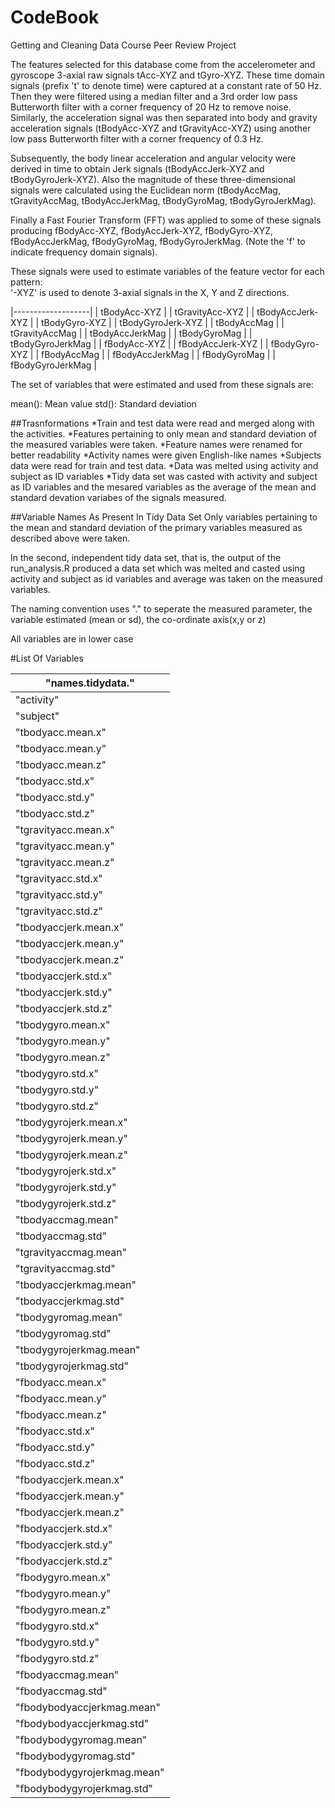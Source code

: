 CodeBook
========================================================

Getting and Cleaning Data Course Peer Review Project

The features selected for this database come from the accelerometer and gyroscope 3-axial raw signals tAcc-XYZ and tGyro-XYZ. These time domain signals (prefix 't' to denote time) were captured at a constant rate of 50 Hz. Then they were filtered using a median filter and a 3rd order low pass Butterworth filter with a corner frequency of 20 Hz to remove noise. Similarly, the acceleration signal was then separated into body and gravity acceleration signals (tBodyAcc-XYZ and tGravityAcc-XYZ) using another low pass Butterworth filter with a corner frequency of 0.3 Hz. 

Subsequently, the body linear acceleration and angular velocity were derived in time to obtain Jerk signals (tBodyAccJerk-XYZ and tBodyGyroJerk-XYZ). Also the magnitude of these three-dimensional signals were calculated using the Euclidean norm (tBodyAccMag, tGravityAccMag, tBodyAccJerkMag, tBodyGyroMag, tBodyGyroJerkMag). 

Finally a Fast Fourier Transform (FFT) was applied to some of these signals producing fBodyAcc-XYZ, fBodyAccJerk-XYZ, fBodyGyro-XYZ, fBodyAccJerkMag, fBodyGyroMag, fBodyGyroJerkMag. (Note the 'f' to indicate frequency domain signals). 

These signals were used to estimate variables of the feature vector for each pattern:  
'-XYZ' is used to denote 3-axial signals in the X, Y and Z directions.

|-------------------|
| tBodyAcc-XYZ      |
| tGravityAcc-XYZ   |
| tBodyAccJerk-XYZ  |
| tBodyGyro-XYZ     |
| tBodyGyroJerk-XYZ |
| tBodyAccMag       |
| tGravityAccMag    |
| tBodyAccJerkMag   |
| tBodyGyroMag      |
| tBodyGyroJerkMag  |
| fBodyAcc-XYZ      |
| fBodyAccJerk-XYZ  |
| fBodyGyro-XYZ     |
| fBodyAccMag       |
| fBodyAccJerkMag   |
| fBodyGyroMag      |
| fBodyGyroJerkMag  |

The set of variables that were estimated and used from these signals are: 

mean(): Mean value
std(): Standard deviation

##Trasnformations
*Train and test data were read and merged along with the activities.
*Features pertaining to only mean and standard deviation of the measured variables were taken.
*Feature names were renamed for better readability
*Activity names were given English-like names
*Subjects data were read for train and test data.
*Data was melted using activity and subject as ID variables
*Tidy data set was casted with activity and subject as ID variables and the mesared variables as the average of the mean and standard devation variabes of the signals measured.

##Variable Names As Present In Tidy Data Set
Only variables pertaining to the mean and standard deviation of the primary variables measured as described above were taken. 

In the second, independent tidy data set, that is, the output of the run_analysis.R produced a data set which was melted and casted using activity and subject as id variables and average was taken on the measured variables.

The naming convention uses "." to seperate the measured parameter, the variable estimated (mean or sd), the co-ordinate axis(x,y or z)

All variables are in lower case

#List Of Variables

| "names.tidydata."           |
|-----------------------------|
| "activity"                  |
| "subject"                   |
| "tbodyacc.mean.x"           |
| "tbodyacc.mean.y"           |
| "tbodyacc.mean.z"           |
| "tbodyacc.std.x"            |
| "tbodyacc.std.y"            |
| "tbodyacc.std.z"            |
| "tgravityacc.mean.x"        |
| "tgravityacc.mean.y"        |
| "tgravityacc.mean.z"        |
| "tgravityacc.std.x"         |
| "tgravityacc.std.y"         |
| "tgravityacc.std.z"         |
| "tbodyaccjerk.mean.x"       |
| "tbodyaccjerk.mean.y"       |
| "tbodyaccjerk.mean.z"       |
| "tbodyaccjerk.std.x"        |
| "tbodyaccjerk.std.y"        |
| "tbodyaccjerk.std.z"        |
| "tbodygyro.mean.x"          |
| "tbodygyro.mean.y"          |
| "tbodygyro.mean.z"          |
| "tbodygyro.std.x"           |
| "tbodygyro.std.y"           |
| "tbodygyro.std.z"           |
| "tbodygyrojerk.mean.x"      |
| "tbodygyrojerk.mean.y"      |
| "tbodygyrojerk.mean.z"      |
| "tbodygyrojerk.std.x"       |
| "tbodygyrojerk.std.y"       |
| "tbodygyrojerk.std.z"       |
| "tbodyaccmag.mean"          |
| "tbodyaccmag.std"           |
| "tgravityaccmag.mean"       |
| "tgravityaccmag.std"        |
| "tbodyaccjerkmag.mean"      |
| "tbodyaccjerkmag.std"       |
| "tbodygyromag.mean"         |
| "tbodygyromag.std"          |
| "tbodygyrojerkmag.mean"     |
| "tbodygyrojerkmag.std"      |
| "fbodyacc.mean.x"           |
| "fbodyacc.mean.y"           |
| "fbodyacc.mean.z"           |
| "fbodyacc.std.x"            |
| "fbodyacc.std.y"            |
| "fbodyacc.std.z"            |
| "fbodyaccjerk.mean.x"       |
| "fbodyaccjerk.mean.y"       |
| "fbodyaccjerk.mean.z"       |
| "fbodyaccjerk.std.x"        |
| "fbodyaccjerk.std.y"        |
| "fbodyaccjerk.std.z"        |
| "fbodygyro.mean.x"          |
| "fbodygyro.mean.y"          |
| "fbodygyro.mean.z"          |
| "fbodygyro.std.x"           |
| "fbodygyro.std.y"           |
| "fbodygyro.std.z"           |
| "fbodyaccmag.mean"          |
| "fbodyaccmag.std"           |
| "fbodybodyaccjerkmag.mean"  |
| "fbodybodyaccjerkmag.std"   |
| "fbodybodygyromag.mean"     |
| "fbodybodygyromag.std"      |
| "fbodybodygyrojerkmag.mean" |
| "fbodybodygyrojerkmag.std"  |
